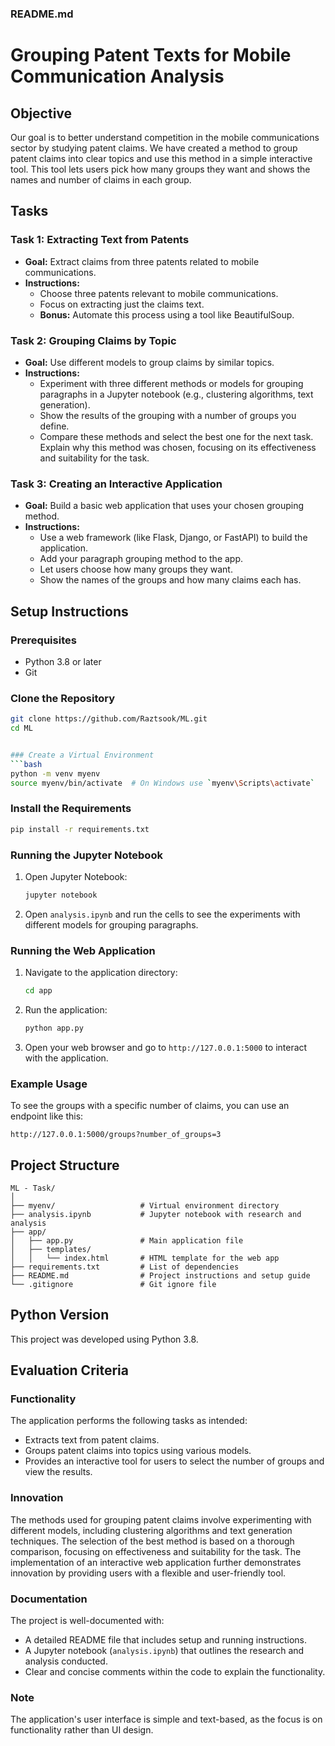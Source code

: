 ### README.md

# Grouping Patent Texts for Mobile Communication Analysis

## Objective
Our goal is to better understand competition in the mobile communications sector by studying patent claims. We have created a method to group patent claims into clear topics and use this method in a simple interactive tool. This tool lets users pick how many groups they want and shows the names and number of claims in each group.

## Tasks

### Task 1: Extracting Text from Patents
- **Goal:** Extract claims from three patents related to mobile communications.
- **Instructions:**
  - Choose three patents relevant to mobile communications.
  - Focus on extracting just the claims text.
  - **Bonus:** Automate this process using a tool like BeautifulSoup.

### Task 2: Grouping Claims by Topic
- **Goal:** Use different models to group claims by similar topics.
- **Instructions:**
  - Experiment with three different methods or models for grouping paragraphs in a Jupyter notebook (e.g., clustering algorithms, text generation).
  - Show the results of the grouping with a number of groups you define.
  - Compare these methods and select the best one for the next task. Explain why this method was chosen, focusing on its effectiveness and suitability for the task.

### Task 3: Creating an Interactive Application
- **Goal:** Build a basic web application that uses your chosen grouping method.
- **Instructions:**
  - Use a web framework (like Flask, Django, or FastAPI) to build the application.
  - Add your paragraph grouping method to the app.
  - Let users choose how many groups they want.
  - Show the names of the groups and how many claims each has.

## Setup Instructions

### Prerequisites
- Python 3.8 or later
- Git

### Clone the Repository
```bash
git clone https://github.com/Raztsook/ML.git
cd ML


### Create a Virtual Environment
```bash
python -m venv myenv
source myenv/bin/activate  # On Windows use `myenv\Scripts\activate`
```

### Install the Requirements
```bash
pip install -r requirements.txt
```

### Running the Jupyter Notebook
1. Open Jupyter Notebook:
    ```bash
    jupyter notebook
    ```
2. Open `analysis.ipynb` and run the cells to see the experiments with different models for grouping paragraphs.

### Running the Web Application
1. Navigate to the application directory:
    ```bash
    cd app
    ```
2. Run the application:
    ```bash
    python app.py
    ```
3. Open your web browser and go to `http://127.0.0.1:5000` to interact with the application.

### Example Usage
To see the groups with a specific number of claims, you can use an endpoint like this:
```
http://127.0.0.1:5000/groups?number_of_groups=3
```

## Project Structure
```
ML - Task/
│
├── myenv/                   # Virtual environment directory
├── analysis.ipynb           # Jupyter notebook with research and analysis
├── app/
│   ├── app.py               # Main application file
│   ├── templates/
│   │   └── index.html       # HTML template for the web app
├── requirements.txt         # List of dependencies
├── README.md                # Project instructions and setup guide
└── .gitignore               # Git ignore file
```

## Python Version
This project was developed using Python 3.8.

## Evaluation Criteria

### Functionality
The application performs the following tasks as intended:
- Extracts text from patent claims.
- Groups patent claims into topics using various models.
- Provides an interactive tool for users to select the number of groups and view the results.

### Innovation
The methods used for grouping patent claims involve experimenting with different models, including clustering algorithms and text generation techniques. The selection of the best method is based on a thorough comparison, focusing on effectiveness and suitability for the task. The implementation of an interactive web application further demonstrates innovation by providing users with a flexible and user-friendly tool.

### Documentation
The project is well-documented with:
- A detailed README file that includes setup and running instructions.
- A Jupyter notebook (`analysis.ipynb`) that outlines the research and analysis conducted.
- Clear and concise comments within the code to explain the functionality.

### Note
The application's user interface is simple and text-based, as the focus is on functionality rather than UI design.

